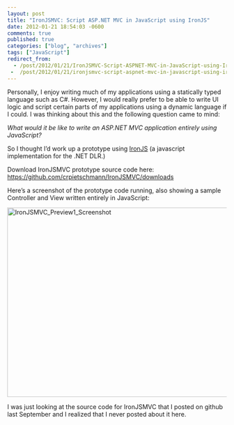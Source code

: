 ```yaml
---
layout: post
title: "IronJSMVC: Script ASP.NET MVC in JavaScript using IronJS"
date: 2012-01-21 18:54:03 -0600
comments: true
published: true
categories: ["blog", "archives"]
tags: ["JavaScript"]
redirect_from: 
  - /post/2012/01/21/IronJSMVC-Script-ASPNET-MVC-in-JavaScript-using-IronJS
 -  /post/2012/01/21/ironjsmvc-script-aspnet-mvc-in-javascript-using-ironjs
---
```

<!-- more -->
<p>Personally, I enjoy writing much of my applications using a statically typed language such as C#. However, I would really prefer to be able to write UI logic and script certain parts of my applications using a dynamic language if I could. I was thinking about this and the following question came to mind:</p>  <p><em>What would it be like to write an ASP.NET MVC application entirely using JavaScript?</em></p>  <p>So I thought I’d work up a prototype using <a href="https://github.com/fholm/IronJS/">IronJS</a> (a javascript implementation for the .NET DLR.)</p>  <p>Download IronJSMVC prototype source code here:    <br /><a title="https://github.com/crpietschmann/IronJSMVC/downloads" href="https://github.com/crpietschmann/IronJSMVC/downloads">https://github.com/crpietschmann/IronJSMVC/downloads</a></p>  <p>Here’s a screenshot of the prototype code running, also showing a sample Controller and View written entirely in JavaScript:</p>  <p><a href="/images/postsIronJSMVC_Preview1_Screenshot.jpg"><img style="background-image: none; border-right-width: 0px; padding-left: 0px; padding-right: 0px; display: inline; border-top-width: 0px; border-bottom-width: 0px; border-left-width: 0px; padding-top: 0px" title="IronJSMVC_Preview1_Screenshot" border="0" alt="IronJSMVC_Preview1_Screenshot" src="/images/postsIronJSMVC_Preview1_Screenshot_thumb.jpg" width="644" height="435" /></a></p>  <p>I was just looking at the source code for IronJSMVC that I posted on github last September and I realized that I never posted about it here.</p>

